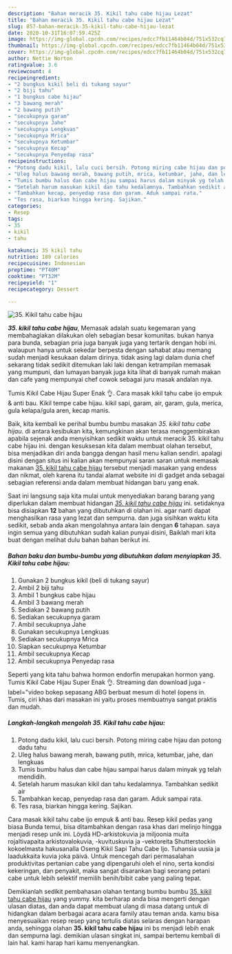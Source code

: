 ```yaml
---
description: "Bahan meracik 35. Kikil tahu cabe hijau Lezat"
title: "Bahan meracik 35. Kikil tahu cabe hijau Lezat"
slug: 857-bahan-meracik-35-kikil-tahu-cabe-hijau-lezat
date: 2020-10-31T16:07:59.425Z
image: https://img-global.cpcdn.com/recipes/edcc7fb11464b04d/751x532cq70/35-kikil-tahu-cabe-hijau-foto-resep-utama.jpg
thumbnail: https://img-global.cpcdn.com/recipes/edcc7fb11464b04d/751x532cq70/35-kikil-tahu-cabe-hijau-foto-resep-utama.jpg
cover: https://img-global.cpcdn.com/recipes/edcc7fb11464b04d/751x532cq70/35-kikil-tahu-cabe-hijau-foto-resep-utama.jpg
author: Nettie Norton
ratingvalue: 3.6
reviewcount: 4
recipeingredient:
- "2 bungkus kikil beli di tukang sayur"
- "2 biji tahu"
- "1 bungkus cabe hijau"
- "3 bawang merah"
- "2 bawang putih"
- "secukupnya garam"
- "secukupnya Jahe"
- "secukupnya Lengkuas"
- "secukupnya Mrica"
- "secukupnya Ketumbar"
- "secukupnya Kecap"
- "secukupnya Penyedap rasa"
recipeinstructions:
- "Potong dadu kikil, lalu cuci bersih. Potong miring cabe hijau dan potong dadu tahu"
- "Uleg halus bawang merah, bawang putih, mrica, ketumbar, jahe, dan lengkuas"
- "Tumis bumbu halus dan cabe hijau sampai harus dalam minyak yg telah mendidih."
- "Setelah harum masukan kikil dan tahu kedalamnya. Tambahkan sedikit air"
- "Tambahkan kecap, penyedap rasa dan garam. Aduk sampai rata."
- "Tes rasa, biarkan hingga kering. Sajikan."
categories:
- Resep
tags:
- 35
- kikil
- tahu

katakunci: 35 kikil tahu 
nutrition: 189 calories
recipecuisine: Indonesian
preptime: "PT40M"
cooktime: "PT32M"
recipeyield: "1"
recipecategory: Dessert

---
```



![35. Kikil tahu cabe hijau](https://img-global.cpcdn.com/recipes/edcc7fb11464b04d/751x532cq70/35-kikil-tahu-cabe-hijau-foto-resep-utama.jpg)

<b><i>35. kikil tahu cabe hijau</i></b>, Memasak adalah suatu kegemaran yang membahagiakan dilakukan oleh sebagian besar komunitas. bukan hanya para bunda, sebagian pria juga banyak juga yang tertarik dengan hobi ini. walaupun hanya untuk sekedar berpesta dengan sahabat atau memang sudah menjadi kesukaan dalam dirinya. tidak asing lagi dalam dunia chef sekarang tidak sedikit ditemukan laki laki dengan ketrampilan memasak yang mumpuni, dan lumayan banyak juga kita lihat di banyak rumah makan dan cafe yang mempunyai chef cowok sebagai juru masak andalan nya.

Tumis Kikil Cabe Hijau Super Enak 👌. Cara masak kikil tahu cabe ijo empuk &amp; anti bau. Kikil tempe cabe hijau. kikil sapi, garam, air, garam, gula, merica, gula kelapa/gula aren, kecap manis.

Baik, kita kembali ke perihal bumbu bumbu masakan <i>35. kikil tahu cabe hijau</i>. di antara kesibukan kita, kemungkinan akan terasa menggembirakan apabila sejenak anda menyisihkan sedikit waktu untuk meracik 35. kikil tahu cabe hijau ini. dengan kesuksesan kita dalam membuat olahan tersebut, bisa menjadikan diri anda bangga dengan hasil menu kalian sendiri. apalagi disini dengan situs ini kalian akan mempunyai saran saran untuk memasak makanan <u>35. kikil tahu cabe hijau</u> tersebut menjadi masakan yang endess dan nikmat, oleh karena itu tandai alamat website ini di gadget anda sebagai sebagian referensi anda dalam membuat hidangan baru yang enak.


Saat ini langsung saja kita mulai untuk menyediakan barang barang yang diperlukan dalam membuat hidangan <u><i>35. kikil tahu cabe hijau</i></u> ini. setidaknya bisa disiapkan <b>12</b> bahan yang dibutuhkan di olahan ini. agar nanti dapat menghasilkan rasa yang lezat dan sempurna. dan juga sisihkan waktu kita sedikit, sebab anda akan mengolahnya antara lain dengan <b>6</b> tahapan. saya ingin semua yang dibutuhkan sudah kalian punyai disini, Baiklah mari kita buat dengan melihat dulu bahan bahan berikut ini.

<!--inarticleads1-->

##### Bahan baku dan bumbu-bumbu yang dibutuhkan dalam menyiapkan 35. Kikil tahu cabe hijau:

1. Gunakan 2 bungkus kikil (beli di tukang sayur)
1. Ambil 2 biji tahu
1. Ambil 1 bungkus cabe hijau
1. Ambil 3 bawang merah
1. Sediakan 2 bawang putih
1. Sediakan secukupnya garam
1. Ambil secukupnya Jahe
1. Gunakan secukupnya Lengkuas
1. Sediakan secukupnya Mrica
1. Siapkan secukupnya Ketumbar
1. Ambil secukupnya Kecap
1. Ambil secukupnya Penyedap rasa


Seperti yang kita tahu bahwa hormon endorfin merupakan hormon yang. Tumis Kikil Cabe Hijau Super Enak 👌. Streaming dan download juga -label=&#34;video bokep sepasang ABG berbuat mesum di hotel (opens in. Tumis, ciri khas dari masakan ini yaitu proses membuatnya sangat praktis dan mudah. 

<!--inarticleads2-->

##### Langkah-langkah mengolah 35. Kikil tahu cabe hijau:

1. Potong dadu kikil, lalu cuci bersih. Potong miring cabe hijau dan potong dadu tahu
1. Uleg halus bawang merah, bawang putih, mrica, ketumbar, jahe, dan lengkuas
1. Tumis bumbu halus dan cabe hijau sampai harus dalam minyak yg telah mendidih.
1. Setelah harum masukan kikil dan tahu kedalamnya. Tambahkan sedikit air
1. Tambahkan kecap, penyedap rasa dan garam. Aduk sampai rata.
1. Tes rasa, biarkan hingga kering. Sajikan.


Cara masak kikil tahu cabe ijo empuk &amp; anti bau. Resep kikil pedas yang biasa Bunda temui, bisa ditambahkan dengan rasa khas dari melinjo hingga menjadi resep unik ini. Löydä HD-arkistokuvia ja miljoonia muita rojaltivapaita arkistovalokuvia, -kuvituskuvia ja -vektoreita Shutterstockin kokoelmasta hakusanalla Oseng Kikil Sapi Tahu Cabe Ijo. Tuhansia uusia ja laadukkaita kuvia joka päivä. Untuk mencegah dari permasalahan produktivitas pertanian cabe yang dipengaruhi oleh el nino, serta kondisi kekeringan, dan penyakit, maka sangat disarankan bagi seorang petani cabe untuk lebih selektif memilih benih/bibit cabe yang paling tepat. 

Demikianlah sedikit pembahasan olahan tentang bumbu bumbu <u>35. kikil tahu cabe hijau</u> yang yummy. kita berharap anda bisa mengerti dengan ulasan diatas, dan anda dapat membuat ulang di masa datang untuk di hidangkan dalam berbagai acara acara family atau teman anda. kamu bisa menyesuaikan resep resep yang tertulis diatas selaras dengan harapan anda, sehingga olahan <b>35. kikil tahu cabe hijau</b> ini bs menjadi lebih enak dan sempurna lagi. demikian ulasan singkat ini, sampai bertemu kembali di lain hal. kami harap hari kamu menyenangkan.
